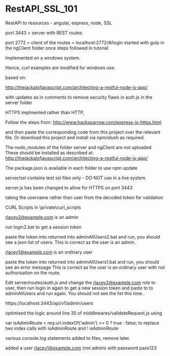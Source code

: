 # RestAPI_SSL_101
RestAPI to resources - angular, express, node, SSL

port 3443  = server with REST routes

port 2772   = client of the routes = localhost:2772/#/login
started with gulp in the ngClient folder once steps followed in tutorial


Implemented on a windows system.

Hence, curl examples are modified for windows use.

based on: 

http://thejackalofjavascript.com/architecting-a-restful-node-js-app/

with updates as in comments to remove security flaws in auth.js in the server folder

HTTPS implmented rather than HTTP, 

Follow the steps from:
http://www.hacksparrow.com/express-js-https.html


and then paste the corresponding code from this project over the relevant file.
Or download this project and install via npm/slush as required.


The node_modules of the folder server and  ngClient are not uploaded
These should be installed as described at:
http://thejackalofjavascript.com/architecting-a-restful-node-js-app/


The package.json is available in each folder to use npm update


server/ssl contains test ssl files only - DO NOT use in a live system.


server.js has been changed to allow for HTTPS on port 3443


taking the username rather than user from the decoded token for validation


CURL Scripts in  \private\curl_scripts

rlacey2@example.com is an admin

run login2.bat to get a session token

paste the token into returned into adminAllUsers2.bat and run, you should see a json list of users.
This is correct as the user is an admin.


rlacey1@example.com is an ordinary user

paste the token into returned into adminAllUsers1.bat and run, you should see an error message
This is correct as the user is an ordinary user with not authorisation on the route.


Edit server/routes/auth.js and change the rlacey2@example.com role to user, 
then run login in again to get a new session token and paste to to adminAllUsers and run again.
You should not see the list this time.

https://localhost:3443/api/v1/admin/users


optimised the logic around line 35 of middlewares/validateRequest.js using

var isAdminRoute = req.url.indexOf('admin') >= 0 ? true : false; to replace two index calls with isAdminRoute and ! isAdminRoute


various console.log statements added to files, remove later.

added a user rlacey1@example.com (not admin) with password pass123




 
 
 
 
 
 
   





